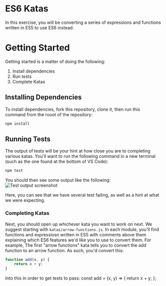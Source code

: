 # ES6 Katas
In this exercise, you will be converting a series of expressions and functions
written in ES5 to use ES6 instead.

# Getting Started
Getting started is a matter of doing the following:
1. Install dependencies
2. Run tests
3. Complete Katas

## Installing Dependencies
To install dependencies, fork this repository, clone it, then run this command from the rooot of the repository:
```bash
npm install
```

## Running Tests
The output of tests will be your hint at how close you are to completing various katas. You'll want to run the following command in a new terminal (such as the one found at the bottom of VS Code):
```bash
npm test
```

You should then see some output like the following:
![Test output screenshot]()

Here, you can see that we have several test failing, as well as a hint at what we were expecting.

### Completing Katas
Next, you should open up whichever kata you want to work on next. We suggest starting with `katas/arrow-functions.js`. In each module, you'll find functions and expressiosn written in ES5 with comments above them explaining which ES6 features we'd like you to use to convert them. For example, The first "arrow functions" kata tells you to convert the add function to an arrow function. As such, you'd convert this:
```javascript
function add(x, y) {
    return x + y;
}
```

Into this in order to get tests to pass:
const add = (x, y) => {
    return x + y;
};